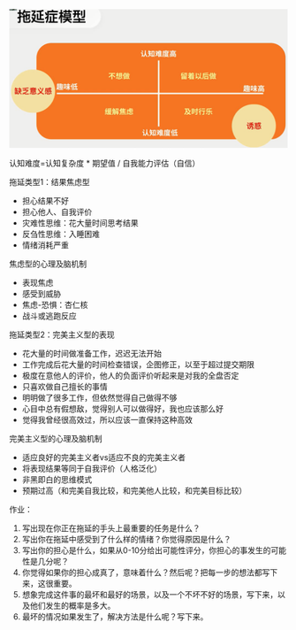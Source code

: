 

<div align="center"> <img src="pics/执行力-拖延症模型.png" width="800"/> </div>

认知难度=认知复杂度 * 期望值 / 自我能力评估（自信）

拖延类型1：结果焦虑型

- 担心结果不好
- 担心他人、自我评价
- 灾难性思维：花大量时间思考结果
- 反刍性思维：入睡困难
- 情绪消耗严重



焦虑型的心理及脑机制

- 表现焦虑
- 感受到威胁
- 焦虑-恐惧：杏仁核
- 战斗或逃跑反应



拖延类型2：完美主义型的表现

- 花大量的时间做准备工作，迟迟无法开始
- 工作完成后花大量的时间检查错误，企图修正，以至于超过提交期限
- 极度在意他人的评价，他人的负面评价听起来是对我的全盘否定
- 只喜欢做自己擅长的事情
- 明明做了很多工作，但依然觉得自己做得不够
- 心目中总有假想敌，觉得别人可以做得好，我也应该那么好
- 觉得我曾经很高效过，所以应该一直保持这种高效



完美主义型的心理及脑机制

- 适应良好的完美主义者vs适应不良的完美主义者
- 将表现结果等同于自我评价（人格泛化）
- 非黑即白的思维模式
- 预期过高（和完美自我比较，和完美他人比较，和完美目标比较）



作业：

1. 写出现在你正在拖延的手头上最重要的任务是什么？
2. 写出你在拖延中感受到了什么样的情绪？你觉得原因是什么？
3. 写出你的担心是什么，如果从0-10分给出可能性评分，你担心的事发生的可能性是几分呢？
4. 你觉得如果你的担心成真了，意味着什么？然后呢？把每一步的想法都写下来，这很重要。
5. 想象完成这件事的最坏和最好的场景，以及一个不坏不好的场景，写下来，以及他们发生的概率是多大。
6. 最坏的情况如果发生了，解决方法是什么呢？写下来。
